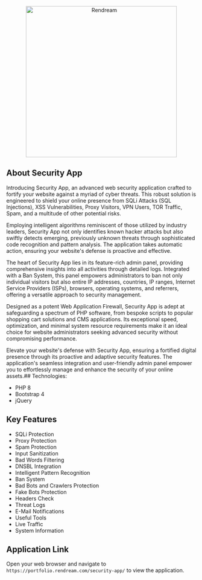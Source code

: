 <p align="center"><a href="https://rendream.com" target="_blank"><img src="https://portfolio.rendream.com/logo-lg.png" width="400" alt="Rendream"></a></p>

## About Security App
Introducing Security App, an advanced web security application crafted to fortify your website against a myriad of cyber threats. This robust solution is engineered to shield your online presence from SQLi Attacks (SQL Injections), XSS Vulnerabilities, Proxy Visitors, VPN Users, TOR Traffic, Spam, and a multitude of other potential risks.

Employing intelligent algorithms reminiscent of those utilized by industry leaders, Security App not only identifies known hacker attacks but also swiftly detects emerging, previously unknown threats through sophisticated code recognition and pattern analysis. The application takes automatic action, ensuring your website's defense is proactive and effective.

The heart of Security App lies in its feature-rich admin panel, providing comprehensive insights into all activities through detailed logs. Integrated with a Ban System, this panel empowers administrators to ban not only individual visitors but also entire IP addresses, countries, IP ranges, Internet Service Providers (ISPs), browsers, operating systems, and referrers, offering a versatile approach to security management.

Designed as a potent Web Application Firewall, Security App is adept at safeguarding a spectrum of PHP software, from bespoke scripts to popular shopping cart solutions and CMS applications. Its exceptional speed, optimization, and minimal system resource requirements make it an ideal choice for website administrators seeking advanced security without compromising performance.

Elevate your website's defense with Security App, ensuring a fortified digital presence through its proactive and adaptive security features. The application's seamless integration and user-friendly admin panel empower you to effortlessly manage and enhance the security of your online assets.## Technologies:

 - PHP 8
 - Bootstrap 4
 - jQuery

## Key Features

   - SQLi Protection
   - Proxy Protection
   - Spam Protection
   - Input Sanitization
   - Bad Words Filtering
   - DNSBL Integration
   - Intelligent Pattern Recognition
   - Ban System
   - Bad Bots and Crawlers Protection
   - Fake Bots Protection
   - Headers Check
   - Threat Logs
   - E-Mail Notifications
   - Useful Tools
   - Live Traffic
   - System Information


## Application Link
Open your web browser and navigate to `https://portfolio.rendream.com/security-app/` to view the application.

